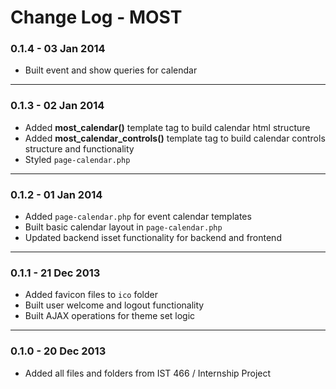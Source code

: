 Change Log - MOST
===

### 0.1.4 - 03 Jan 2014
* Built event and show queries for calendar

- - -

### 0.1.3 - 02 Jan 2014
* Added __most_calendar()__ template tag to build calendar html structure
* Added **most_calendar_controls()** template tag to build calendar controls structure and functionality
* Styled `page-calendar.php`

- - -

### 0.1.2 - 01 Jan 2014
* Added `page-calendar.php` for event calendar templates
* Built basic calendar layout in `page-calendar.php`
* Updated backend isset functionality for backend and frontend

- - -

### 0.1.1 - 21 Dec 2013
* Added favicon files to `ico` folder
* Built user welcome and logout functionality
* Built AJAX operations for theme set logic

- - -

### 0.1.0 - 20 Dec 2013
* Added all files and folders from IST 466 / Internship Project